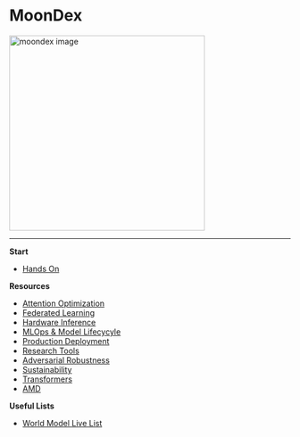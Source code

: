 # MoonDex

<img width="350" height="350" alt="moondex image" src="https://github.com/user-attachments/assets/9b281956-43f3-430b-a566-6328a2efc2f0" />

---

**Start**
  - [Hands On](./handson.md)

**Resources**
  - [Attention Optimization](./attentionopt.md)
  - [Federated Learning](./fedlearning.md)
  - [Hardware Inference](./hwinference.md) 
  - [MLOps & Model Lifecycyle](./mlops.md)
  - [Production Deployment](./productdep.md)
  - [Research Tools](./restools.md)
  - [Adversarial Robustness](./adrob.md)
  - [Sustainability](./sustainability.md)
  - [Transformers](./transformers.md)
  - [AMD](./amd.md)

**Useful Lists**
  - [World Model Live List](./listworldm.md)
